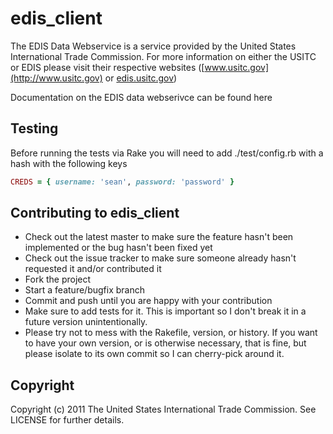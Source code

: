 # edis_client

The EDIS Data Webservice is a service provided by the United States International Trade Commission. For more information on either the USITC or EDIS please visit their respective websites ([www.usitc.gov](http://www.usitc.gov) or [edis.usitc.gov](http://edis.usitc.gov))

Documentation on the EDIS data webserivce can be found here

## Testing
Before running the tests via Rake you will need to add ./test/config.rb with a hash with the following keys

```ruby
CREDS = { username: 'sean', password: 'password' }
```

## Contributing to edis_client
 
* Check out the latest master to make sure the feature hasn't been implemented or the bug hasn't been fixed yet
* Check out the issue tracker to make sure someone already hasn't requested it and/or contributed it
* Fork the project
* Start a feature/bugfix branch
* Commit and push until you are happy with your contribution
* Make sure to add tests for it. This is important so I don't break it in a future version unintentionally.
* Please try not to mess with the Rakefile, version, or history. If you want to have your own version, or is otherwise necessary, that is fine, but please isolate to its own commit so I can cherry-pick around it.

## Copyright

Copyright (c) 2011 The United States International Trade Commission. See LICENSE for
further details.

